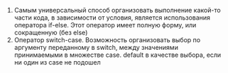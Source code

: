 1. Самым универсальный способ организовать выполнение какой-то части кода, в зависимости от условия, 
   является использования оператора if-else. Этот оператор имеет полную форму, или сокращенную (без else)
2. Оператор switch-case. Возможность организовать выбор по аргументу переданному в switch, между значениями
   принимаемыми в множестве case. default в качестве выбора, если ни один из case не подошел